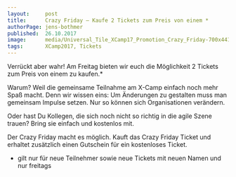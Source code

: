 ```yaml
---
layout:     post
title:      Crazy Friday – Kaufe 2 Tickets zum Preis von einem *
authorPage: jens-bothmer
published:  26.10.2017
image:      media/Universal_Tile_XCamp17_Promotion_Crazy_Friday-700x441.png
tags:       XCamp2017, Tickets
---
```


Verrückt aber wahr! Am Freitag bieten wir euch die Möglichkeit 2 Tickets zum Preis von einem zu kaufen.*

Warum? Weil die gemeinsame Teilnahme am X-Camp einfach noch mehr Spaß macht. Denn wir wissen eins: Um Änderungen 
zu gestalten muss man gemeinsam Impulse setzen. Nur so können sich Organisationen verändern.

Oder hast Du Kollegen, die sich noch nicht so richtig in die agile Szene trauen? Bring sie einfach und kostenlos mit.

Der Crazy Friday macht es möglich. Kauft das Crazy Friday Ticket und erhaltet zusätzlich einen Gutschein für ein kostenloses 
Ticket.

 

 

 

* gilt nur für neue Teilnehmer sowie neue Tickets mit neuen Namen und nur freitags
